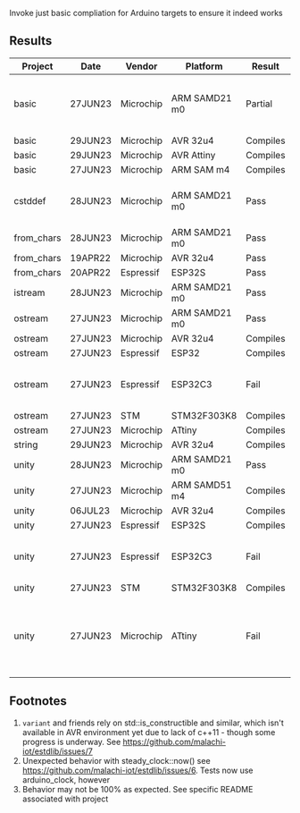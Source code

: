 Invoke just basic compliation for Arduino targets to ensure it indeed works

## Results

| Project     |   Date  | Vendor    | Platform      | Result   | Notes |
| ----------- | ------- | --------- | ------------- | -------- | -----
| basic       | 27JUN23 | Microchip | ARM SAMD21 m0 | Partial  | Nearly passes see Footnote [2]
| basic       | 29JUN23 | Microchip | AVR 32u4      | Compiles |
| basic       | 29JUN23 | Microchip | AVR Attiny    | Compiles |
| basic       | 27JUN23 | Microchip | ARM SAM m4    | Compiles |
| cstddef     | 28JUN23 | Microchip | ARM SAMD21 m0 | Pass   | Use 'unity' project instead
| from_chars  | 28JUN23 | Microchip | ARM SAMD21 m0 | Pass   |
| from_chars  | 19APR22 | Microchip | AVR 32u4      | Pass   |
| from_chars  | 20APR22 | Espressif | ESP32S        | Pass   |
| istream     | 28JUN23 | Microchip | ARM SAMD21 m0 | Pass   | Footnote [3]
| ostream     | 27JUN23 | Microchip | ARM SAMD21 m0 | Pass     |
| ostream     | 27JUN23 | Microchip | AVR 32u4      | Compiles |
| ostream     | 27JUN23 | Espressif | ESP32         | Compiles |
| ostream     | 27JUN23 | Espressif | ESP32C3       | Fail     | pio can't find compiler package
| ostream     | 27JUN23 | STM       | STM32F303K8   | Compiles |
| ostream     | 27JUN23 | Microchip | ATtiny        | Compiles |
| string      | 29JUN23 | Microchip | AVR 32u4      | Compiles |
| unity       | 28JUN23 | Microchip | ARM SAMD21 m0 | Pass     |
| unity       | 27JUN23 | Microchip | ARM SAMD51 m4 | Compiles |
| unity       | 06JUL23 | Microchip | AVR 32u4      | Compiles |
| unity       | 27JUN23 | Espressif | ESP32S        | Compiles |
| unity       | 27JUN23 | Espressif | ESP32C3       | Fail     | pio can't find compiler package
| unity       | 27JUN23 | STM       | STM32F303K8   | Compiles |
| unity       | 27JUN23 | Microchip | ATtiny        | Fail     | Not enough space on chip + Footnote [1]

## Footnotes

1. `variant` and friends rely on std::is_constructible and similar, which isn't available in AVR environment yet due to lack of c++11 - though some progress is underway.  See https://github.com/malachi-iot/estdlib/issues/7
2.  Unexpected behavior with steady_clock::now() see https://github.com/malachi-iot/estdlib/issues/6.  Tests now use arduino_clock, however
3.  Behavior may not be 100% as expected.  See specific README associated with project